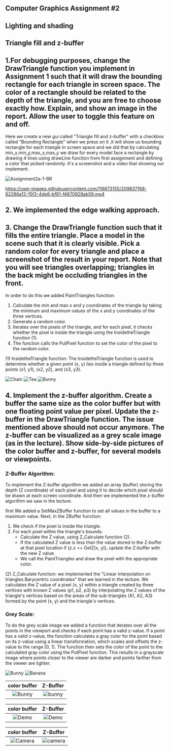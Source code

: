 ## Computer Graphics Assignment #2
## Lighting and shading
## Triangle fill and z-buffer

## 1.For debugging purposes, change the DrawTriangle function you implement in Assignment 1 such that it will draw the bounding rectangle for each triangle in screen space. The color of a rectangle should be related to the depth of the triangle, and you are free to choose exactly how. Explain, and show an image in the report. Allow the user to toggle this feature on and off.

Here we create a new gui called "Triangle fill and z-buffer" with a checkbox called "Bounding Rectangle" when we press on it ,it will show us bounding rectangle for each triangle in screen space and we did that by calculating min_x,min_y,max_x,max_y we draw for every model face a rectangle by drawing 4 lines using drawLine function from first assignment and defining a color that picked randomly.
It's a screenshot and a video that showing our implement:

![Assignment2a-1-BR](https://user-images.githubusercontent.com/116673155/209837146-08ca3c9b-6d67-45e1-8f62-0913a6d94dcc.png)


https://user-images.githubusercontent.com/116673155/209837168-62286a13-15f3-4de8-bf81-f4870828ab59.mp4


## 2. We implemented the edge walking approach.


## 3. Change the DrawTriangle function such that it fills the entire triangle. Place a model in the scene such that it is clearly visible. Pick a random color for every triangle and place a screenshot of the result in your report. Note that you will see triangles overlapping; triangles in the back might be occluding triangles in the front.

In order to do this we added PaintTriangles function:
1. Calculate the min and max x and y coordinates of the triangle by taking the minimum and maximum values of the x and y coordinates of the three vertices.
2. Generate a random color.
3. Iterates over the pixels of the triangle, and for each pixel, it checks whether the pixel is inside the triangle using the InsidetheTriangle function (1).
4. The function calls the PutPixel function to set the color of the pixel to the random color.

(1) InsidetheTriangle function: The InsidetheTriangle function is used to determine whether a given point (x, y) lies inside a triangle defined by three points (x1, y1), (x2, y2), and (x3, y3).

![Chain](https://github.com/HaifaGraphicsCourses/computer-graphics-2023-rashilmbariky/blob/master/Assignment2Report/Colorful%20Models%202a%20(1).png)
![Tea](https://github.com/HaifaGraphicsCourses/computer-graphics-2023-rashilmbariky/blob/master/Assignment2Report/Colorful%20Models%202a%20(2).png)
![Bunny](https://github.com/HaifaGraphicsCourses/computer-graphics-2023-rashilmbariky/blob/master/Assignment2Report/Colorful%20Models%202a%20(3).png)

## 4. Implement the z-buffer algorithm. Create a buffer the same size as the color buffer but with one floating point value per pixel. Update the z-buffer in the DrawTriangle function. The issue mentioned above should not occur anymore. The z-buffer can be visualized as a grey scale image (as in the lecture). Show side-by-side pictures of the color buffer and z-buffer, for several models or viewpoints.

### Z-Buffer Algorithm: 
To implement the Z-buffer algorithm we added an array (buffer) storing the depth (Z coordinate) of each pixel and using it to decide which pixel should be drawn at each screen coordinate. And then we implemented the z-buffer algorithm we saw in the lecture.

first We added a SetMaxZBuffer function to set all values in the buffer to a maximum value.
Next, in the ZBuffer function: 
1. We check if the pixel is inside the triangle.
2. For each pixel within the triangle's bounds:
    - Calculate the Z value, using Z_Calculate function (2).
    - If the calculated Z value is less than the value stored in the Z-buffer at that pixel location if (z.z <= GetZ(x, y)), update the Z-buffer with the new Z value.
    - We call the PaintTriangles and draw the pixel with the appropriate color.

(2) Z_Calculate function: we implemented the "Linear interpolation on triangles Barycentric coordinates" that we learned in the lecture. 
We calculates the Z value of a pixel (x, y) within a triangle created by three vertices with known Z values (p1, p2, p3) by interpolating the Z values of the triangle's vertices based on the areas of the sub-triangles (A1, A2, A3) formed by the point (x, y) and the triangle's vertices.

### Grey Scale:
To do the grey scale image we added a function that iterates over all the points in the viewport and checks if each point has a valid z-value. If a point has a valid z-value, the function calculates a gray color for the point based on its z-value using a linear transformation, which scales and offsets the z-value to the range [0, 1]. The function then sets the color of the point to the calculated gray color using the PutPixel function. This results in a grayscale image where points closer to the viewer are darker and points farther from the viewer are lighter.

![Bunny](https://github.com/HaifaGraphicsCourses/computer-graphics-2023-rashilmbariky/blob/master/Assignment2Report/GreyScale%20(1).png)
![Banana](https://github.com/HaifaGraphicsCourses/computer-graphics-2023-rashilmbariky/blob/master/Assignment2Report/GreyScale%20(2).png)



color buffer            |  Z-Buffer
:-------------------------:|:-------------------------:
![Bunny](https://github.com/HaifaGraphicsCourses/computer-graphics-2023-rashilmbariky/blob/bae4eef7ec4314c592221773d6401c280bfa5298/Assignment2Report/Z_Buffer%20Off%20(1).png)  |  ![bunny](https://github.com/HaifaGraphicsCourses/computer-graphics-2023-rashilmbariky/blob/bae4eef7ec4314c592221773d6401c280bfa5298/Assignment2Report/Z_Buffer%20On%20(1).png)


color buffer           |  Z-Buffer
:-------------------------:|:-------------------------:
![Demo](https://github.com/HaifaGraphicsCourses/computer-graphics-2023-rashilmbariky/blob/bae4eef7ec4314c592221773d6401c280bfa5298/Assignment2Report/Z_Buffer%20Off%20(2).png)  |   ![Demo](https://github.com/HaifaGraphicsCourses/computer-graphics-2023-rashilmbariky/blob/bae4eef7ec4314c592221773d6401c280bfa5298/Assignment2Report/Z_Buffer%20On%20(2).png)


color buffer            |  Z-Buffer
:-------------------------:|:-------------------------:
![Camera](https://github.com/HaifaGraphicsCourses/computer-graphics-2023-rashilmbariky/blob/bae4eef7ec4314c592221773d6401c280bfa5298/Assignment2Report/Z_Buffer%20Off%20(3).png)    |   ![camera](https://github.com/HaifaGraphicsCourses/computer-graphics-2023-rashilmbariky/blob/bae4eef7ec4314c592221773d6401c280bfa5298/Assignment2Report/Z_Buffer%20On%20(3).png)

